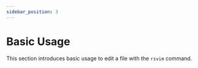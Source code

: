 ```yaml
---
sidebar_position: 3
---
```


# Basic Usage

This section introduces basic usage to edit a file with the `rsvim` command.

